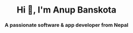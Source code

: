 <h1 align="center">Hi 👋, I'm Anup Banskota</h1>
<h3 align="center">A passionate software & app developer from Nepal</h3>
